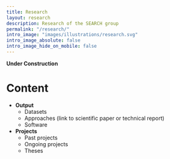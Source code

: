 ```yaml
---
title: Research
layout: research
description: Research of the SEARCH group
permalink: "/research/"
intro_image: "images/illustrations/research.svg"
intro_image_absolute: false
intro_image_hide_on_mobile: false
---
```


**Under Construction**

# Content

- **Output**
  - Datasets
  - Approaches (link to scientific paper or technical report)
  - Software
- **Projects**
  - Past projects
  - Ongoing projects
  - Theses
